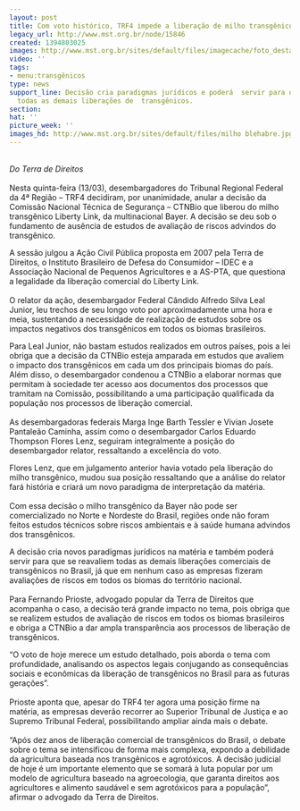 ```yaml
---
layout: post
title: Com voto histórico, TRF4 impede a liberação de milho transgênico da Bayer
legacy_url: http://www.mst.org.br/node/15846
created: 1394803025
images: http://www.mst.org.br/sites/default/files/imagecache/foto_destaque/milho blehabre.jpg
video: ''
tags:
- menu:transgênicos
type: news
support_line: Decisão cria paradigmas jurídicos e poderá  servir para que se reavaliem
  todas as demais liberações de  transgênicos.
section: 
hat: ''
picture_week: ''
images_hd: http://www.mst.org.br/sites/default/files/milho blehabre.jpg
---
```

<p><br><em>Do Terra de Direitos</em><br><br>Nesta quinta-feira (13/03), desembargadores do Tribunal Regional Federal da 4ª Região – TRF4 decidiram, por unanimidade, anular a decisão da Comissão Nacional Técnica de Segurança – CTNBio que liberou do milho transgênico Liberty Link, da multinacional Bayer. A decisão se deu sob o fundamento de ausência de estudos de avaliação de riscos advindos do transgênico.</p><p>A sessão julgou a Ação Civil Pública proposta em 2007 pela Terra de Direitos, o Instituto Brasileiro de Defesa do Consumidor – IDEC e a Associação Nacional de Pequenos Agricultores e a AS-PTA, que questiona a legalidade da liberação comercial do Liberty Link.<br><br>O relator da ação, desembargador Federal Cândido Alfredo Silva Leal Junior, leu trechos de seu longo voto por aproximadamente uma hora e meia, sustentando a necessidade de realização de estudos sobre os impactos negativos dos transgênicos em todos os biomas brasileiros.</p><p>Para Leal Junior, não bastam estudos realizados em outros países, pois a lei obriga que a decisão da CTNBio esteja amparada em estudos que avaliem o impacto dos transgênicos em cada um dos principais biomas do país. Além disso, o desembargador condenou a CTNBio a elaborar normas que permitam à sociedade ter acesso aos documentos dos processos que tramitam na Comissão, possibilitando a uma participação qualificada da população nos processos de liberação comercial.<br><br>As desembargadoras federais Marga Inge Barth Tessler e Vivian Josete Pantaleão Caminha, assim como o desembargador Carlos Eduardo Thompson Flores Lenz, seguiram integralmente a posição do desembargador relator, ressaltando a excelência do voto.</p><p>Flores Lenz, que em julgamento anterior havia votado pela liberação do milho transgênico, mudou sua posição ressaltando que a análise do relator fará história e criará um novo paradigma de interpretação da matéria.<br><br>Com essa decisão o milho transgênico da Bayer não pode ser comercializado no Norte e Nordeste do Brasil, regiões onde não foram feitos estudos técnicos sobre riscos ambientais e à saúde humana advindos dos transgênicos.</p><p>A decisão cria novos paradigmas jurídicos na matéria e também poderá servir para que se reavaliem todas as demais liberações comerciais de transgênicos no Brasil, já que em nenhum caso as empresas fizeram avaliações de riscos em todos os biomas do território nacional.<br><br>Para Fernando Prioste, advogado popular da Terra de Direitos que acompanha o caso, a decisão terá grande impacto no tema, pois obriga que se realizem estudos de avaliação de riscos em todos os biomas brasileiros e obriga a CTNBio a dar ampla transparência aos processos de liberação de transgênicos.</p><p>“O voto de hoje merece um estudo detalhado, pois aborda o tema com profundidade, analisando os aspectos legais conjugando as consequências sociais e econômicas da liberação de transgênicos no Brasil para as futuras gerações”.<br><br>Prioste aponta que, apesar do TRF4 ter agora uma posição firme na matéria, as empresas deverão recorrer ao Superior Tribunal de Justiça e ao Supremo Tribunal Federal, possibilitando ampliar ainda mais o debate.<br><br>“Após dez anos de liberação comercial de transgênicos do Brasil, o debate sobre o tema se intensificou de forma mais complexa, expondo a debilidade da agricultura baseada nos transgênicos e agrotóxicos. A decisão judicial de hoje é um importante elemento que se somará à luta popular por um modelo de agricultura baseado na agroecologia, que garanta direitos aos agricultores e alimento saudável e sem agrotóxicos para a população”, afirmar o advogado da Terra de Direitos.</p>
